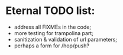 # Eternal TODO list:

* address all FIXMEs in the code;
* more testing for trampolina part;
* sanitization & validation of url parameters;
* perhaps a form for /hop/push?
